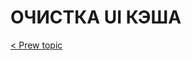 # ОЧИСТКА UI КЭША

[< Prew topic](https://github.com/CrappyCodeMaker/ECCENTEX-KNOWLEGE/blob/main/Content/1%20Start%20work/README.md)